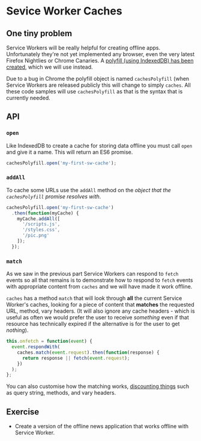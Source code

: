 # Sevice Worker Caches

## One tiny problem

Service Workers will be really helpful for creating offline apps.  Unfortunately they're not yet implemented any browser, even the very latest Firefox Nightlies or Chrome Canaries.  A [polyfill (using IndexedDB) has been created](https://github.com/jeffposnick/service-worker-cache), which we will use instead.

Due to a bug in Chrome the polyfill object is named `cachesPolyfill` (when Service Workers are released publicly this will change to simply `caches`.  All these code samples will use `cachesPolyfill` as that is the syntax that is currently needed.

## API

### `open`

Like IndexedDB to create a cache for storing data offline you must call `open` and give it a name.  This will return an ES6 promise.

```js
cachesPolyfill.open('my-first-sw-cache');
```

### `addAll`

To cache some URLs use the `addAll` method on the *object that the `cachesPolyfill` promise resolves with*.

```js
cachesPolyfill.open('my-first-sw-cache')
  .then(function(myCache) {
    myCache.addAll([
      '/scripts.js',
      '/styles.css',
      '/pic.png'
    ]);
  });
```

### `match`

As we saw in the previous part Service Workers can respond to `fetch` events so all that remains is to demonstrate how to respond to `fetch` events with appropriate content from `caches` and we will have made it work offline.

`caches` has a method `match` that will look through **all** the current Service Worker's caches, looking for a piece of content that **matches** the requested URL, method, vary headers.  (It will also ignore any cache headers - which is useful as often we would prefer the user to receive *something* even if that resource has technically expired if the alternative is for the user to get *nothing*).

```js
this.onfetch = function(event) {
  event.respondWith(
    caches.match(event.request).then(function(response) {
      return response || fetch(event.request);
    })
  );
};
```

You can also customise how the matching works, [discounting things](https://slightlyoff.github.io/ServiceWorker/spec/service_worker/#cache-query-options-dictionary) such as query string, methods, and vary headers.

## Exercise

- Create a version of the offline news application that works offline with Service Worker.
